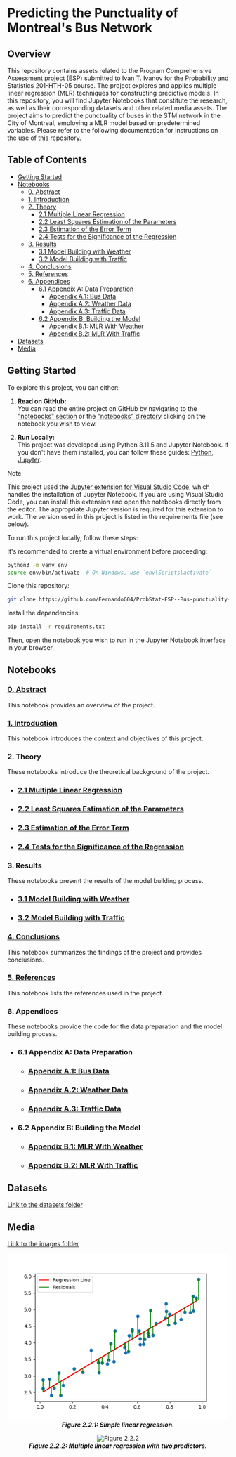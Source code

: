 # Predicting the Punctuality of Montreal's Bus Network

## Overview

This repository contains assets related to the Program Comprehensive Assessment project (ESP) submitted to Ivan T. Ivanov for the Probability and Statistics 201-HTH-05 course. The project explores and applies multiple linear regression (MLR) techniques for constructing predictive models. In this repository, you will find Jupyter Notebooks that constitute the research, as well as their corresponding datasets and other related media assets. The project aims to predict the punctuality of buses in the STM network in the City of Montreal, employing a MLR model based on predetermined variables. Please refer to the following documentation for instructions on the use of this repository.

## Table of Contents

- [Getting Started](#getting-started)
- [Notebooks](#notebooks)
    - [0. Abstract](#0-abstract)
    - [1. Introduction](#1-introduction)
    - [2. Theory](#2-theory)
        - [2.1 Multiple Linear Regression](#21-multiple-linear-regression)
        - [2.2 Least Squares Estimation of the Parameters](#22-least-squares-estimation-of-the-parameters)
        - [2.3 Estimation of the Error Term](#23-estimation-of-the-error-term)
        - [2.4 Tests for the Significance of the Regression](#24-tests-for-the-significance-of-the-regression)
    - [3. Results](#3-results)
        - [3.1 Model Building with Weather](#31-model-building-with-weather)
        - [3.2 Model Building with Traffic](#32-model-building-with-traffic)
    - [4. Conclusions](#4-conclusions)
    - [5. References](#5-references)
    - [6. Appendices](#6-appendices)
        - [6.1 Appendix A: Data Preparation](#61-appendix-a-data-preparation)
            - [Appendix A.1: Bus Data](#appendix-a1-bus-data)
            - [Appendix A.2: Weather Data](#appendix-a2-weather-data)
            - [Appendix A.3: Traffic Data](#appendix-a3-traffic-data)
        - [6.2 Appendix B: Building the Model](#62-appendix-b-building-the-model)
            - [Appendix B.1: MLR With Weather](#appendix-b1-mlr-with-weather)
            - [Appendix B.2: MLR With Traffic](#appendix-b2-mlr-with-traffic)
- [Datasets](#datasets)
- [Media](#media)

## Getting Started
To explore this project, you can either:

1. **Read on GitHub:**  
    You can read the entire project on GitHub by navigating to the ["notebooks" section](#notebooks) or the ["notebooks" directory](/Notebooks/) clicking on the notebook you wish to view.

2. **Run Locally:**  
    This project was developed using Python 3.11.5 and Jupyter Notebook. If you don't have them installed, you can follow these guides: [Python](https://www.python.org/downloads/), [Jupyter](https://jupyter.org/install).

> [!NOTE]
> This project used the [Jupyter extension for Visual Studio Code](https://marketplace.visualstudio.com/items?itemName=ms-toolsai.jupyter), which handles the installation of Jupyter Notebook. If you are using Visual Studio Code, you can install this extension and open the notebooks directly from the editor. The appropriate Jupyter version is required for this extension to work. The version used in this project is listed in the requirements file (see below).

To run this project locally, follow these steps:  


It's recommended to create a virtual environment before proceeding:

```bash
python3 -m venv env
source env/bin/activate  # On Windows, use `env\Scripts\activate`
```

Clone this repository:

```bash
git clone https://github.com/FernandoG04/ProbStat-ESP--Bus-punctuality-predictor.git
```

Install the dependencies:

```bash
pip install -r requirements.txt
```

Then, open the notebook you wish to run in the Jupyter Notebook interface in your browser.

## Notebooks

### [0. Abstract](/Notebooks/0_Abstract.ipynb)
This notebook provides an overview of the project.

### [1. Introduction](/Notebooks/1_Introduction.ipynb)
This notebook introduces the context and objectives of this project.

### 2. Theory
These notebooks introduce the theoretical background of the project.

- ### [2.1 Multiple Linear Regression](/Notebooks/2_1_Multiple_linear_regresion.ipynb)
- ### [2.2 Least Squares Estimation of the Parameters](/Notebooks/2_2_Least_square.ipynb)
- ### [2.3 Estimation of the Error Term](/Notebooks/2_3_Error_term.ipynb)
- ### [2.4 Tests for the Significance of the Regression](/Notebooks/2_4_Significance.ipynb)

### 3. Results
These notebooks present the results of the model building process.

- ### [3.1 Model Building with Weather](/Notebooks/3_1_MLR_bus_weather.ipynb)
- ### [3.2 Model Building with Traffic](/Notebooks/3_2_MLR_bus_traffic.ipynb)

### [4. Conclusions](/Notebooks/4_Conclusions.ipynb)
This notebook summarizes the findings of the project and provides conclusions.

### [5. References](/Notebooks/5_References.ipynb)
This notebook lists the references used in the project.

### 6. Appendices
These notebooks provide the code for the data preparation and the model building process.

- ### 6.1 Appendix A: Data Preparation
    - ### [Appendix A.1: Bus Data](/Notebooks/6_1_1_Bus.ipynb)
    - ### [Appendix A.2: Weather Data](/Notebooks/6_1_2_Weather.ipynb)
    - ### [Appendix A.3: Traffic Data](/Notebooks/6_1_3_Traffic.ipynb)

- ### 6.2 Appendix B: Building the Model
    - ### [Appendix B.1: MLR With Weather](/Notebooks/6_2_1_MLR_bus_weather.ipynb)
    - ### [Appendix B.2: MLR With Traffic](/Notebooks/6_2_2_MLR_bus_traffic.ipynb)

## Datasets

[Link to the datasets folder](/Data/Dataset_descriptions.md)  

## Media

[Link to the images folder](/Images/)

<p align="center">
    <img src="Images/2_2_1.png" alt="Figure 2.2.1" /><br>
    <strong><em>Figure 2.2.1: Simple linear regression.</em></strong>
</p>

<p align="center">
    <img src="Images/2_2_2.gif" alt="Figure 2.2.2" /><br>
    <strong><em>Figure 2.2.2: Multiple linear regression with two predictors.</em></strong>
</p>

</td>
</tr>
</table>